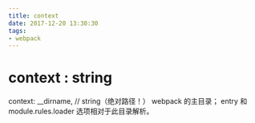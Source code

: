 ```yaml
---
title: context
date: 2017-12-20 13:30:30
tags:
- webpack
---
```


# context : string

context: __dirname, // string（绝对路径！）
webpack 的主目录；
entry 和 module.rules.loader 选项相对于此目录解析。